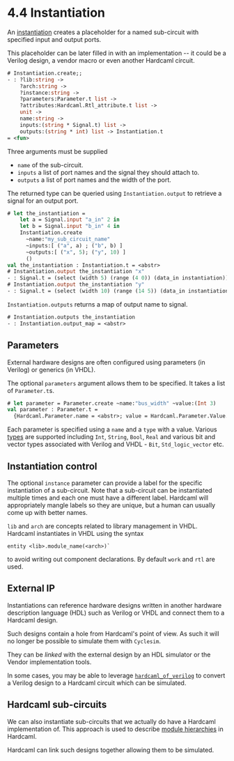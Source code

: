 # 4.4 Instantiation

<!--
```ocaml
# Hardcaml.Caller_id.set_mode Disabled
- : unit = ()
```
-->

An
[instantiation](https://ocaml.org/p/hardcaml/latest/doc/Hardcaml/Instantiation/index.html)
creates a placeholder for a named sub-circuit with specified input and output ports.

This placeholder can be later filled in with an implementation -- it could be a Verilog
design, a vendor macro or even another Hardcaml circuit.

<!--
```ocaml
# open Base
# open Hardcaml
```
-->

```ocaml
# Instantiation.create;;
- : ?lib:string ->
    ?arch:string ->
    ?instance:string ->
    ?parameters:Parameter.t list ->
    ?attributes:Hardcaml.Rtl_attribute.t list ->
    unit ->
    name:string ->
    inputs:(string * Signal.t) list ->
    outputs:(string * int) list -> Instantiation.t
= <fun>
```

Three arguments must be supplied

- `name` of the sub-circuit.
- `inputs` a list of port names and the signal they should attach to.
- `outputs` a list of port names and the width of the port.

The returned type can be queried using `Instantiation.output` to retrieve a signal for an
output port.

```ocaml
# let the_instantiation =
    let a = Signal.input "a_in" 2 in
    let b = Signal.input "b_in" 4 in
    Instantiation.create
      ~name:"my_sub_circuit_name"
      ~inputs:[ ("a", a) ; ("b", b) ]
      ~outputs:[ ("x", 5); ("y", 10) ]
      ()
val the_instantiation : Instantiation.t = <abstr>
# Instantiation.output the_instantiation "x"
- : Signal.t = (select (width 5) (range (4 0)) (data_in instantiation))
# Instantiation.output the_instantiation "y"
- : Signal.t = (select (width 10) (range (14 5)) (data_in instantiation))
```

`Instantiation.outputs` returns a map of output name to signal.

```ocaml
# Instantiation.outputs the_instantiation
- : Instantiation.output_map = <abstr>
```

## Parameters

External hardware designs are often configured using parameters (in Verilog) or generics
(in VHDL).

The optional `parameters` argument allows them to be specified. It takes a list of
`Parameter.t`s.

```ocaml
# let parameter = Parameter.create ~name:"bus_width" ~value:(Int 3)
val parameter : Parameter.t =
  {Hardcaml.Parameter.name = <abstr>; value = Hardcaml.Parameter.Value.Int 3}
```

Each parameter is specified using a `name` and a `type` with a value. Various
[types](https://ocaml.org/p/hardcaml/latest/doc/Hardcaml/Parameter/Value/index.html) are
supported including `Int`, `String`, `Bool`, `Real` and various bit and vector types
associated with Verilog and VHDL - `Bit`, `Std_logic_vector` etc.

## Instantiation control

The optional `instance` parameter can provide a label for the specific instantiation of a
sub-circuit. Note that a sub-circuit can be instantiated multiple times and each one must
have a different label. Hardcaml will appropriately mangle labels so they are unique, but
a human can usually come up with better names.

`lib` and `arch` are concepts related to library management in VHDL. Hardcaml instantiates
in VHDL using the syntax

```
entity <lib>.module_name(<arch>)`
```

to avoid writing out component declarations. By default `work` and `rtl` are used.

## External IP

Instantiations can reference hardware designs written in another hardware description
language (HDL) such as Verilog or VHDL and connect them to a Hardcaml design.

Such designs contain a hole from Hardcaml's point of view. As such it will no longer be
possible to simulate them with `Cyclesim`.

They can be *linked* with the external design by an HDL simulator or the Vendor
implementation tools.

In some cases, you may be able to leverage
[`hardcaml_of_verilog`](http://github.com/janestreet/hardcaml_of_verilog) to convert a
Verilog design to a Hardcaml circuit which can be simulated.

## Hardcaml sub-circuits

We can also instantiate sub-circuits that we actually do have a Hardcaml implementation
of. This approach is used to describe [module hierarchies](module_hierarchy.md) in
Hardcaml.

Hardcaml can link such designs together allowing them to be simulated.
